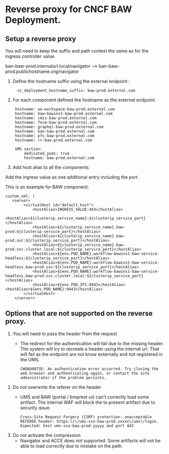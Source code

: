 
# Reverse proxy for CNCF BAW Deployment.


## Setup a reverse proxy 

You will need to keep the suffix and path context the same as for the ingress controller value.

ban-baw-prod.internalurl.local/navigator  --> ban-baw-prod.publichostname.org/navigator

1. Define the hostname suffix using the external endpoint : 
         
         sc_deployment_hostname_suffix: baw-prod.external.com
         
2. For each component defined the hostname as the external endpoint. 
        
        hostname: ae-workspace-baw-prod.external.com
        hostname: baw-bawins1-baw-prod.external.com
        hostname: cmis-baw-prod.external.com
        hostname: fncm-baw-prod.external.com
        hostname: graphql-baw-prod.external.com
        hostname: ban-baw-prod.external.com
        hostname: pfs-baw-prod.external.com
        hostname: rr-baw-prod.external.com
        
        UMS section:
            dedicated_pods: true
            hostname: baw-prod.external.com

3. Add host alias to all the components. 

Add the ingress value as one additional entry including the port.

This is an example for BAW component:

    custom_xml: |
       <server>
            <virtualHost id="default_host">
                <hostAlias>INGRESS_VALUE:443</hostAlias>
                <hostAlias>${clusterip_service_name}:${clusterip_service_port}</hostAlias>
                <hostAlias>${clusterip_service_name}.baw-prod:${clusterip_service_port}</hostAlias>
                <hostAlias>${clusterip_service_name}.baw-prod.svc:${clusterip_service_port}</hostAlias>
                <hostAlias>${clusterip_service_name}.baw-prod.svc.cluster.local:${clusterip_service_port}</hostAlias>
                <hostAlias>${env.POD_NAME}.workflow-bawins1-baw-service-headless:${clusterip_service_port}</hostAlias>
                <hostAlias>${env.POD_NAME}.workflow-bawins1-baw-service-headless.baw-prod.svc:${clusterip_service_port}</hostAlias>
                <hostAlias>${env.POD_NAME}.workflow-bawins1-baw-service-headless.baw-prod.svc.cluster.local:${clusterip_service_port}</hostAlias>
                <hostAlias>${env.POD_IP}:9443</hostAlias>    <hostAlias>${env.POD_NAME}:9443</hostAlias>
            </virtualHost>  
        </server>
    
    
## Options that are not supported on the reverse proxy.

1. You will need to pass the header from the request
    * The redirect for the authentication will fail due to the missing header. The system will try to recreate a header using the internal url. That will fail as the endpoint are not know externally and not registered in the UMS.
          
          CWOAU0073E: An authentication error occurred. Try closing the web browser and authenticating again, or contact the site administrator if the problem persists.
2. Do not overwrite the referer on the header 
    * UMS and BAW (portal / bmprest-ui) can't correctly load some artifact. The internal WAF will block the to present artifact due to security issue.
            
          Cross-Site Request Forgery (CSRF) protection: unacceptable REFERER header: https:\/\/ums-sso-baw-prod.xxxxx\/ums\/login. Expected: host ums-sso-baw-prod.yyyyy and port 443

3. Do not activate the compression
    * Navigator and ACCE does not supported. Some artifacts will not be able to load correctly due to mistake on the path.
